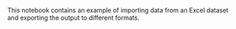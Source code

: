 This notebook contains an example of importing data from an Excel dataset and exporting the output to different formats.
